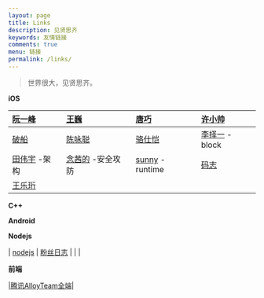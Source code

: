 ```yaml
---
layout: page
title: Links
description: 见贤思齐
keywords: 友情链接
comments: true
menu: 链接
permalink: /links/
---
```


> 世界很大，见贤思齐。


**iOS**

| [阮一峰](http://www.ruanyifeng.com/blog/) | [王巍](http://onevcat.com)       | [唐巧](http://blog.devtang.com/)           | [许小帅](http://imallen.com/)              |
| :------------------------------------- | :----------------------------- | :--------------------------------------- | :-------------------------------------- |
| [破船](http://beyondvincent.com/)        | [陈咏聪](http://vinqon.com/)      | [骆仕恺](http://luosky.com/)                | [李择一](http://cnblogs.com/biosli) -block |
| [田伟宇](http://casatwy.com) -架构          | [念茜的](http://nianxi.net) -安全攻防 | [sunny](http://blog.sunnyxx.com) -runtime | [码志](http://mazhuang.org)               |
| [王乐珩](http://wangleheng.com)           |                                |                                          |                                         |

**C++**

**Android**

**Nodejs**

| [nodejs](https://www.cnblogs.com/wfsovereign/p/5065253.html) | [粉丝日志](http://blog.fens.me/) |      |      |

**前端**

|[腾讯AlloyTeam全端](http://www.alloyteam.com/)|


